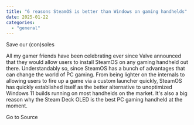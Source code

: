 ```yaml
---
title: "6 reasons SteamOS is better than Windows on gaming handhelds"
date: 2025-01-22
categories: 
  - "general"
---
```


Save our (con)soles

All my gamer friends have been celebrating ever since Valve announced that they would allow users to install SteamOS on any gaming handheld out there. Understandably so, since SteamOS has a bunch of advantages that can change the world of PC gaming. From being lighter on the internals to allowing users to fire up a game via a custom launcher quickly, SteamOS has quickly established itself as the better alternative to unoptimized Windows 11 builds running on most handhelds on the market. It's also a big reason why the Steam Deck OLED is the best PC gaming handheld at the moment.

Go to Source
